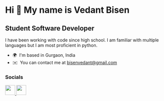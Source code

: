 Hi 👋 My name is Vedant Bisen
=============================

Student Software Developer
--------------------------

I have been working with code since high school. I am familiar with multiple languages but I am most proficient in python.

* 🌍  I'm based in Gurgaon, India
* ✉️  You can contact me at [bisenvedant@gmail.com](mailto:bisenvedant@gmail.com)


### Socials

<p align="left"> <a href="https://www.github.com/Vedant-Bisen" target="_blank" rel="noreferrer"> <picture> <source media="(prefers-color-scheme: dark)" srcset="https://raw.githubusercontent.com/danielcranney/readme-generator/main/public/icons/socials/github-dark.svg" /> <source media="(prefers-color-scheme: light)" srcset="https://raw.githubusercontent.com/danielcranney/readme-generator/main/public/icons/socials/github.svg" /> <img src="https://raw.githubusercontent.com/danielcranney/readme-generator/main/public/icons/socials/github.svg" width="32" height="32" /> </picture> </a> <a href="https://www.linkedin.com/in/vedant-bisen-147a591b9/" target="_blank" rel="noreferrer"> <picture> <source media="(prefers-color-scheme: dark)" srcset="undefined" /> <source media="(prefers-color-scheme: light)" srcset="https://raw.githubusercontent.com/danielcranney/readme-generator/main/public/icons/socials/linkedin.svg" /> <img src="https://raw.githubusercontent.com/danielcranney/readme-generator/main/public/icons/socials/linkedin.svg" width="32" height="32" /> </picture> </a></p>
